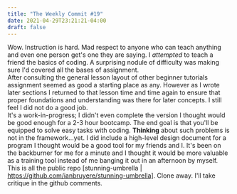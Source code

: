```yaml
---
title: "The Weekly Commit #19"
date: 2021-04-29T23:21:21-04:00
draft: false
---
```

Wow. Instruction is hard. Mad respect to anyone who can teach anything and even one person get's one they are saying.
I _attempted_ to teach a friend the basics of coding. A surprising nodule of difficulty was making sure I'd covered all the bases
of assignment.   
After consulting the general lesson layout of other beginner tutorials assignment seemed as good a starting place as any.
However as I wrote later sections I returned to that lesson time and time again to ensure that proper foundations and understanding was there for
later concepts. I still feel I did not do a good job.    
It's a work-in-progress; I didn't even complete the version I thought would be good enough for a 2-3 hour bootcamp. The end goal is that you'll be equipped to solve easy tasks with coding. 
__Thinking__ about such problems is not in the framework...yet. I did include a high-level design document for a program
I thought would be a good tool for my friends and I. It's been on the backburner for me for a minute and I thought it would be more valuable as a training tool instead of me banging it out 
in an afternoon by myself.    
This is all the public repo [stunning-umbrella | https://github.com/ianbruyere/stunning-umbrella]. Clone away. I'll take critique in the github comments.
